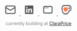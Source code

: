 <div align="center">

  <a href="mailto:hello@michaelhjung.com" target="_blank">
    <picture>
      <source srcset="./email-dark.svg" media="(prefers-color-scheme: dark)">
      <img src="./email.svg" height="36" width="36" alt="email" style="margin: 0 10px; opacity: 0.8;">
    </picture>
  </a>

  <a href="https://www.linkedin.com/in/michael-h-jung/" target="_blank">
    <picture>
      <source srcset="./linkedin-dark.svg" media="(prefers-color-scheme: dark)">
      <img src="./linkedin.svg" height="36" width="36" alt="linkedin" style="margin: 0 10px; opacity: 0.8;">
    </picture>
  </a>

  <a href="https://www.michaelhjung.com" target="_blank">
    <picture>
      <source srcset="./window-dark.svg" media="(prefers-color-scheme: dark)">
      <img src="./window.svg" height="36" width="36" alt="portfolio" style="margin: 0 10px; opacity: 0.8;">
    </picture>
  </a>

  <a href="https://ko-fi.com/michaelhjung" target="_blank">
    <picture>
      <source srcset="./kofi-dark.svg" media="(prefers-color-scheme: dark)">
      <img src="./kofi.svg" height="36" width="36" alt="ko-fi" style="margin: 0 10px; opacity: 0.8;">
    </picture>
  </a>

  <p style="font-size: 0.9rem; color: gray;">
    currently building at <a href="https://www.claraprice.com/team" target="_blank" rel="noopener noreferrer">ClaraPrice</a>
  </p>

</div>
